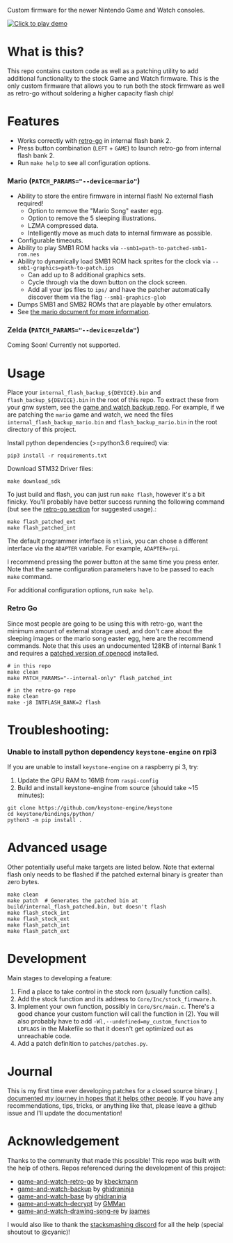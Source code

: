 Custom firmware for the newer Nintendo Game and Watch consoles.


[![Click to play demo](https://thumbs.gfycat.com/UntriedMajesticAfricancivet-mobile.jpg)](https://gfycat.com/untriedmajesticafricancivet)


# What is this?
This repo contains custom code as well as a patching utility to add additional functionality to the stock Game and Watch firmware. This is the only custom firmware that allows you to run both the stock firmware as well as retro-go without soldering a higher capacity flash chip!


# Features
* Works correctly with [retro-go](https://github.com/kbeckmann/game-and-watch-retro-go) in internal flash bank 2.
* Press button combination (`LEFT` + `GAME`) to launch retro-go from internal flash bank 2.
* Run `make help` to see all configuration options.

### Mario (`PATCH_PARAMS="--device=mario"`)
* Ability to store the entire firmware in internal flash! No external flash required!
    * Option to remove the "Mario Song" easter egg.
    * Option to remove the 5 sleeping illustrations.
    * LZMA compressed data.
    * Intelligently move as much data to internal firmware as possible.
* Configurable timeouts.
* Ability to play SMB1 ROM hacks via `--smb1=path-to-patched-smb1-rom.nes`
* Ability to dynamically load SMB1 ROM hack sprites for the clock via `--smb1-graphics=path-to-patch.ips`
    * Can add up to 8 additional graphics sets.
    * Cycle through via the down button on the clock screen.
    * Add all your ips files to `ips/` and have the patcher automatically discover them via the flag `--smb1-graphics-glob`
* Dumps SMB1 and SMB2 ROMs that are playable by other emulators.
* See [the mario document for more information](docs/mario.md).

### Zelda (`PATCH_PARAMS="--device=zelda"`)
Coming Soon! Currently not supported.

# Usage
Place your `internal_flash_backup_${DEVICE}.bin` and `flash_backup_${DEVICE}.bin` in the root of this
repo. To extract these from your gnw system, see the [game and watch backup repo](https://github.com/ghidraninja/game-and-watch-backup).
For example, if we are patching the `mario` game and watch, we need the files
`internal_flash_backup_mario.bin` and `flash_backup_mario.bin` in the root
directory of this project.

Install python dependencies (>=python3.6 required) via:

```
pip3 install -r requirements.txt
```

Download STM32 Driver files:

```
make download_sdk
```

To just build and flash, you can just run `make flash`, however it's a bit finicky. You'll probably have better success running the following command (but see the [retro-go section](##retro-go) for suggested usage).:

```
make flash_patched_ext
make flash_patched_int
```

The default programmer interface is `stlink`, you can chose a different interface via the `ADAPTER` variable. For example, `ADAPTER=rpi`.

I recommend pressing the power button at the same time you press enter. Note that the same configuration parameters have to be passed to each `make` command.

For additional configuration options, run `make help`.


### Retro Go
Since most people are going to be using this with retro-go, want the minimum amount of external storage used, and don't care about the sleeping images or the mario song easter egg, here are the recommend commands. Note that this uses an undocumented 128KB of internal Bank 1 and requires a [patched version of openocd](https://github.com/kbeckmann/ubuntu-openocd-git-builder) installed.

```
# in this repo
make clean
make PATCH_PARAMS="--internal-only" flash_patched_int

# in the retro-go repo
make clean
make -j8 INTFLASH_BANK=2 flash
```

# Troubleshooting:

### Unable to install python dependency `keystone-engine` on rpi3
If you are unable to install `keystone-engine` on a raspberry pi 3, try:
1. Update the GPU RAM to 16MB from `raspi-config`
2. Build and install keystone-engine from source (should take ~15 minutes):
```
git clone https://github.com/keystone-engine/keystone
cd keystone/bindings/python/
python3 -m pip install .
```

# Advanced usage
Other potentially useful make targets are listed below. Note that external flash only needs to be flashed if the patched external binary is greater than zero bytes.

```
make clean
make patch  # Generates the patched bin at build/internal_flash_patched.bin, but doesn't flash
make flash_stock_int
make flash_stock_ext
make flash_patch_int
make flash_patch_ext
```

# Development
Main stages to developing a feature:
1. Find a place to take control in the stock rom (usually function calls).
2. Add the stock function and its address to `Core/Inc/stock_firmware.h`.
3. Implement your own function, possibly in `Core/Src/main.c`. There's a good chance your custom function will call the function in (2). You will also probably have to add `-Wl,--undefined=my_custom_function` to `LDFLAGS` in the Makefile so that it doesn't get optimized out as unreachable code.
4. Add a patch definition to `patches/patches.py`.

# Journal
This is my first time ever developing patches for a closed source binary. [I documented my journey in hopes that it helps other people](docs/journal.md). If you have any recommendations, tips, tricks, or anything like that, please leave a github issue and I'll update the documentation!



# Acknowledgement

Thanks to the community that made this possible! This repo was built with the help of others. Repos referenced during the development of this project:

* [game-and-watch-retro-go](https://github.com/kbeckmann/game-and-watch-retro-go) by [kbeckmann](https://github.com/kbeckmann)
* [game-and-watch-backup](https://github.com/ghidraninja/game-and-watch-backup) by [ghidraninja](https://github.com/ghidraninja)
* [game-and-watch-base](https://github.com/ghidraninja/game-and-watch-base) by [ghidraninja](https://github.com/ghidraninja)
* [game-and-watch-decrypt](https://github.com/GMMan/game-and-watch-decrypt) by [GMMan](https://github.com/GMMan)
* [game-and-watch-drawing-song-re](https://github.com/jaames/game-and-watch-drawing-song-re/) by [jaames](https://github.com/jaames)

I would also like to thank the [stacksmashing discord](https://discord.gg/zBN3ex8v4p) for all the help (special shoutout to @cyanic)!
